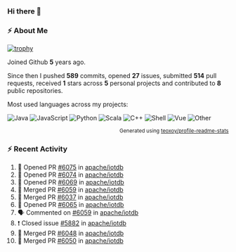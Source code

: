 ### Hi there 👋

### :zap: About Me

[![trophy](https://github-profile-trophy.vercel.app/?username=HTHou&theme=onedark)](https://github.com/ryo-ma/github-profile-trophy)
   
Joined Github **5** years ago.

Since then I pushed **589** commits, opened **27** issues, submitted **514** pull requests, received **1** stars across **5** personal projects and contributed to **8** public repositories.

Most used languages across my projects:

![Java](https://img.shields.io/static/v1?style=flat-square&label=%E2%A0%80&color=555&labelColor=%23b07219&message=Java%EF%B8%B194.4%25)
![JavaScript](https://img.shields.io/static/v1?style=flat-square&label=%E2%A0%80&color=555&labelColor=%23f1e05a&message=JavaScript%EF%B8%B11.4%25)
![Python](https://img.shields.io/static/v1?style=flat-square&label=%E2%A0%80&color=555&labelColor=%233572A5&message=Python%EF%B8%B10.7%25)
![Scala](https://img.shields.io/static/v1?style=flat-square&label=%E2%A0%80&color=555&labelColor=%23c22d40&message=Scala%EF%B8%B10.6%25)
![C++](https://img.shields.io/static/v1?style=flat-square&label=%E2%A0%80&color=555&labelColor=%23f34b7d&message=C%2B%2B%EF%B8%B10.6%25)
![Shell](https://img.shields.io/static/v1?style=flat-square&label=%E2%A0%80&color=555&labelColor=%2389e051&message=Shell%EF%B8%B10.4%25)
![Vue](https://img.shields.io/static/v1?style=flat-square&label=%E2%A0%80&color=555&labelColor=%2341b883&message=Vue%EF%B8%B10.3%25)
![Other](https://img.shields.io/static/v1?style=flat-square&label=%E2%A0%80&color=555&labelColor=%23ededed&message=Other%EF%B8%B11.2%25)

<p align="right"><sub>Generated using <a href="https://github.com/marketplace/actions/profile-readme-stats">teoxoy/profile-readme-stats</a></sub></p>


<!--![](https://github.com/HTHou/HTHou/blob/output/github-contribution-grid-snake.svg)-->

<!--![Haonan Hou's github stats](https://github-readme-stats.vercel.app/api?username=HTHou&count_private=true&show_icons=true&theme=onedark)-->

<!--![Haonan Hou's wakatime stats](https://github-readme-stats.vercel.app/api/wakatime?username=HTHou&layout=compact&theme=onedark)-->

<!--![Top Langs](https://github-readme-stats.vercel.app/api/top-langs/?username=HTHou&theme=onedark&layout=compact)-->

### :zap: Recent Activity
<!--START_SECTION:activity-->
1. 💪 Opened PR [#6075](https://github.com/apache/iotdb/pull/6075) in [apache/iotdb](https://github.com/apache/iotdb)
2. 💪 Opened PR [#6074](https://github.com/apache/iotdb/pull/6074) in [apache/iotdb](https://github.com/apache/iotdb)
3. 💪 Opened PR [#6069](https://github.com/apache/iotdb/pull/6069) in [apache/iotdb](https://github.com/apache/iotdb)
4. 🎉 Merged PR [#6059](https://github.com/apache/iotdb/pull/6059) in [apache/iotdb](https://github.com/apache/iotdb)
5. 🎉 Merged PR [#6037](https://github.com/apache/iotdb/pull/6037) in [apache/iotdb](https://github.com/apache/iotdb)
6. 💪 Opened PR [#6065](https://github.com/apache/iotdb/pull/6065) in [apache/iotdb](https://github.com/apache/iotdb)
7. 🗣 Commented on [#6059](https://github.com/apache/iotdb/issues/6059) in [apache/iotdb](https://github.com/apache/iotdb)
8. ❗️ Closed issue [#5882](https://github.com/apache/iotdb/issues/5882) in [apache/iotdb](https://github.com/apache/iotdb)
9. 🎉 Merged PR [#6048](https://github.com/apache/iotdb/pull/6048) in [apache/iotdb](https://github.com/apache/iotdb)
10. 🎉 Merged PR [#6050](https://github.com/apache/iotdb/pull/6050) in [apache/iotdb](https://github.com/apache/iotdb)
<!--END_SECTION:activity-->

<!--
**HTHou/HTHou** is a ✨ _special_ ✨ repository because its `README.md` (this file) appears on your GitHub profile.

Here are some ideas to get you started:

- 🔭 I’m currently working on ...
- 🌱 I’m currently learning ...
- 👯 I’m looking to collaborate on ...
- 🤔 I’m looking for help with ...
- 💬 Ask me about ...
- 📫 How to reach me: ...
- 😄 Pronouns: ...
- ⚡ Fun fact: ...
-->
